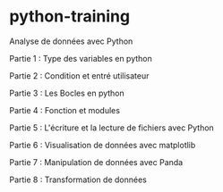 # python-training

Analyse de données avec Python 

Partie 1 : Type des variables en python

Partie 2 : Condition et entré utilisateur 

Partie 3 : Les Bocles en python 

Partie 4 : Fonction et modules

Partie 5 : L'écriture et la lecture de fichiers avec Python

Partie 6 : Visualisation de données avec matplotlib 

Partie 7 : Manipulation de données avec Panda

Partie 8 : Transformation de données 

